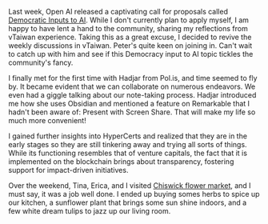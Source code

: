 Last week, Open AI released a captivating call for proposals called [Democratic Inputs to AI](https://openai.com/blog/democratic-inputs-to-ai). While I don't currently plan to apply myself, I am happy to have lent a hand to the community, sharing my reflections from vTaiwan experience. Taking this as a great excuse, I decided to revive the weekly discussions in vTaiwan. Peter's quite keen on joining in. Can't wait to catch up with him and see if this Democracy input to AI topic tickles the community's fancy.

I finally met for the first time with Hadjar from Pol.is, and time seemed to fly by. It became evident that we can collaborate on numerous endeavors. We even had a giggle talking about our note-taking process. Hadjar introduced me how she uses Obsidian and mentioned a feature on Remarkable that I hadn't been aware of: Present with Screen Share. That will make my life so much more convenient!

I gained further insights into HyperCerts and realized that they are in the early stages so they are still tinkering away and trying all sorts of things.  While its functioning resembles that of venture capitals, the fact that it is implemented on the blockchain brings about transparency, fostering support for impact-driven initiatives.

Over the weekend, Tina, Erica, and I visited [Chiswick flower market](https://www.instagram.com/chiswickflowermkt/?hl=en), and I must say, it was a job well done. I ended up buying somes herbs to spice up our kitchen, a sunflower plant that brings some sun shine indoors, and a few white dream tulips to jazz up our living room.
